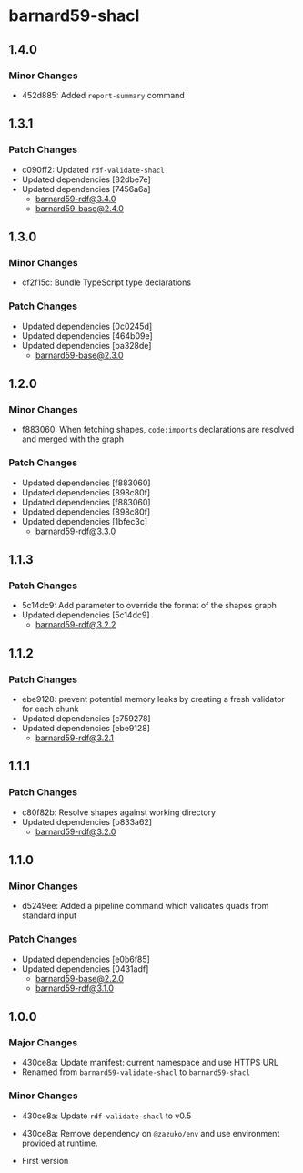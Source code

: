 # barnard59-shacl

## 1.4.0

### Minor Changes

- 452d885: Added `report-summary` command

## 1.3.1

### Patch Changes

- c090ff2: Updated `rdf-validate-shacl`
- Updated dependencies [82dbe7e]
- Updated dependencies [7456a6a]
  - barnard59-rdf@3.4.0
  - barnard59-base@2.4.0

## 1.3.0

### Minor Changes

- cf2f15c: Bundle TypeScript type declarations

### Patch Changes

- Updated dependencies [0c0245d]
- Updated dependencies [464b09e]
- Updated dependencies [ba328de]
  - barnard59-base@2.3.0

## 1.2.0

### Minor Changes

- f883060: When fetching shapes, `code:imports` declarations are resolved and merged with the graph

### Patch Changes

- Updated dependencies [f883060]
- Updated dependencies [898c80f]
- Updated dependencies [f883060]
- Updated dependencies [898c80f]
- Updated dependencies [1bfec3c]
  - barnard59-rdf@3.3.0

## 1.1.3

### Patch Changes

- 5c14dc9: Add parameter to override the format of the shapes graph
- Updated dependencies [5c14dc9]
  - barnard59-rdf@3.2.2

## 1.1.2

### Patch Changes

- ebe9128: prevent potential memory leaks by creating a fresh validator for each chunk
- Updated dependencies [c759278]
- Updated dependencies [ebe9128]
  - barnard59-rdf@3.2.1

## 1.1.1

### Patch Changes

- c80f82b: Resolve shapes against working directory
- Updated dependencies [b833a62]
  - barnard59-rdf@3.2.0

## 1.1.0

### Minor Changes

- d5249ee: Added a pipeline command which validates quads from standard input

### Patch Changes

- Updated dependencies [e0b6f85]
- Updated dependencies [0431adf]
  - barnard59-base@2.2.0
  - barnard59-rdf@3.1.0

## 1.0.0

### Major Changes

- 430ce8a: Update manifest: current namespace and use HTTPS URL
- Renamed from `barnard59-validate-shacl` to `barnard59-shacl`

### Minor Changes

- 430ce8a: Update `rdf-validate-shacl` to v0.5
- 430ce8a: Remove dependency on `@zazuko/env` and use environment provided at runtime.

- First version
